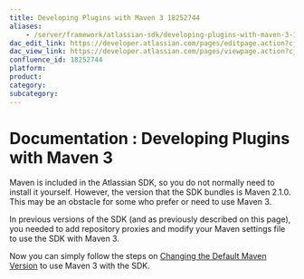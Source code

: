 ```yaml
---
title: Developing Plugins with Maven 3 18252744
aliases:
    - /server/framework/atlassian-sdk/developing-plugins-with-maven-3-18252744.html
dac_edit_link: https://developer.atlassian.com/pages/editpage.action?cjm=wozere&pageId=18252744
dac_view_link: https://developer.atlassian.com/pages/viewpage.action?cjm=wozere&pageId=18252744
confluence_id: 18252744
platform:
product:
category:
subcategory:
---
```

# Documentation : Developing Plugins with Maven 3

Maven is included in the Atlassian SDK, so you do not normally need to install it yourself. However, the version that the SDK bundles is Maven 2.1.0. This may be an obstacle for some who prefer or need to use Maven 3.

In previous versions of the SDK (and as previously described on this page), you needed to add repository proxies and modify your Maven settings file to use the SDK with Maven 3. 

Now you can simply follow the steps on [Changing the Default Maven Version](/server/framework/atlassian-sdk/changing-the-default-maven-version) to use Maven 3 with the SDK. 

 
















































































































































































































































































































